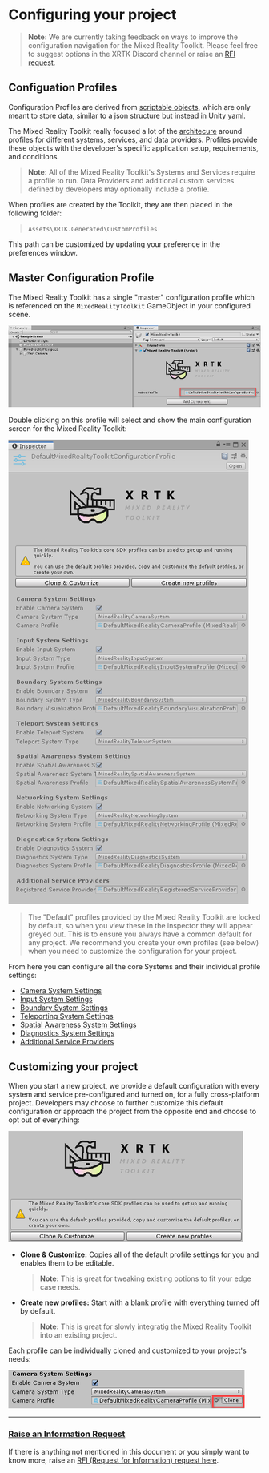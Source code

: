 # Configuring your project

> **Note:** We are currently taking feedback on ways to improve the configuration navigation for the Mixed Reality Toolkit.  Please feel free to suggest options in the XRTK Discord channel or raise an [RFI request](https://github.com/XRTK/XRTK-Core/issues/new?assignees=&labels=question&template=request_for_information.md&title=).

## Configuation Profiles

Configuration Profiles are derived from [scriptable objects](https://docs.unity3d.com/ScriptReference/ScriptableObject.html), which are only meant to store data, similar to a json structure but instead in Unity yaml.

The Mixed Reality Toolkit really focused a lot of the [architecure](https://unity3d.com/how-to/architect-with-scriptable-objects) around profiles for different systems, services, and data providers.  Profiles provide these objects with the developer's specific application setup, requirements, and conditions.

> **Note:** All of the Mixed Reality Toolkit's Systems and Services require a profile to run. Data Providers and additional custom services defined by developers may optionally include a profile.

When profiles are created by the Toolkit, they are then placed in the following folder:

> `Assets\XRTK.Generated\CustomProfiles`

This path can be customized by updating your preference in the preferences window.

## Master Configuration Profile

The Mixed Reality Toolkit has a single "master" configuration profile which is referenced on the `MixedRealityToolkit` GameObject in your configured scene.

![Active Profile](../images/Configuation/MixedRealityActiveProfile.png)

Double clicking on this profile will select and show the main configuration screen for the Mixed Reality Toolkit:

![Main Congiguration Profile](../images/Configuation/MixedRealityProfileView.png)

> The "Default" profiles provided by the Mixed Reality Toolkit are locked by default, so when you view these in the inspector they will appear greyed out.  This is to ensure you always have a common default for any project.  We recommend you create your own profiles (see below) when you need to customize the configuration for your project.

From here you can configure all the core Systems and their individual profile settings:

- [Camera System Settings]()
- [Input System Settings]()
- [Boundary System Settings]()
- [Teleporting System Settings]()
- [Spatial Awareness System Settings]()
- [Diagnostics System Settings]()
- [Additional Service Providers]()

## Customizing your project

When you start a new project, we provide a default configuration with every system and service pre-configured and turned on, for a fully cross-platform project. Developers may choose to further customize this default configuration or approach the project from the opposite end and choose to opt out of everything:

![Profile Options](../images/Configuation/MixedRealityProfileClone.png)

- **Clone & Customize:** Copies all of the default profile settings for you and enables them to be editable.
  > **Note:** This is great for tweaking existing options to fit your edge case needs.
- **Create new profiles:** Start with a blank profile with everything turned off by default.
  > **Note:** This is great for slowly integratig the Mixed Reality Toolkit into an existing project.

Each profile can be individually cloned and customized to your project's needs:

![Clone Profile Button](../images/Configuation/MixedRealityProfileCloneButton.png)

---

### [**Raise an Information Request**](https://github.com/XRTK/XRTK-Core/issues/new?assignees=&labels=question&template=request_for_information.md&title=)

If there is anything not mentioned in this document or you simply want to know more, raise an [RFI (Request for Information) request here](https://github.com/XRTK/XRTK-Core/issues/new?assignees=&labels=question&template=request_for_information.md&title=).
